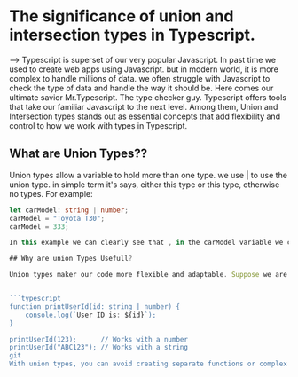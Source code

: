 # The significance of union and intersection types in Typescript.

 --> Typescript is superset of our very popular Javascript. In past time we used to create web apps using Javascript. but in modern world, it is more complex to handle millions of data. we often struggle with Javascript to check the type of data and handle the way it should be. Here comes our ultimate savior Mr.Typescript. The type checker guy. Typescript offers tools that take our familiar Javascript to the next level. Among them, Union and Intersection types stands out as essential concepts that add flexibility and control to how we work with types in Typescript.

## What are Union Types??

Union types allow a variable to hold more than one type. we use | to use the union type. in simple term it's says, either this type or this type, otherwise no types. For example:

```typescript
let carModel: string | number;
carModel = "Toyota T30";
carModel = 333;

In this example we can clearly see that , in the carModel variable we can store either string type data or number type data. We can not use here boolean, array or any others types of data.

## Why are union Types Usefull?

Union types maker our code more flexible and adaptable. Suppose we are working with a function that accepts a parameter that could be a string or a number. Using a union type, we can handle both the cases with a single function. We dont need to write two funciotn for the same logic. It makes our code DRY(Do not repeat yourself).


```typescript
function printUserId(id: string | number) {
    console.log(`User ID is: ${id}`);
}

printUserId(123);      // Works with a number
printUserId("ABC123"); // Works with a string
git
With union types, you can avoid creating separate functions or complex checks, making the code easier to write and maintain.